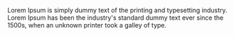 ﻿---
categories: testimonial
name: Author Name 03
image: /assets/team-member.jpg
company: Company Name 03
---


Lorem Ipsum is simply dummy text of the printing and typesetting industry. Lorem Ipsum has been the industry's standard dummy text ever since the 1500s, when an unknown printer took a galley of type.